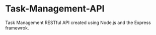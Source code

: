 # Task-Management-API

Task Management RESTful API created using Node.js and the Express framewrok.
